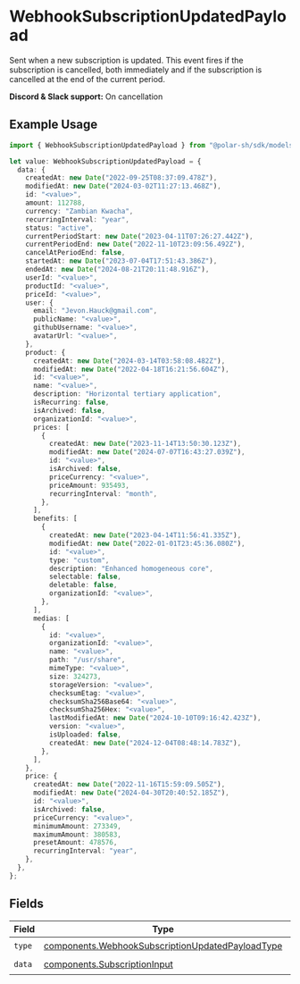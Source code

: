 # WebhookSubscriptionUpdatedPayload

Sent when a new subscription is updated. This event fires if the subscription is cancelled, both immediately and if the subscription is cancelled at the end of the current period.

**Discord & Slack support:** On cancellation

## Example Usage

```typescript
import { WebhookSubscriptionUpdatedPayload } from "@polar-sh/sdk/models/components";

let value: WebhookSubscriptionUpdatedPayload = {
  data: {
    createdAt: new Date("2022-09-25T08:37:09.478Z"),
    modifiedAt: new Date("2024-03-02T11:27:13.468Z"),
    id: "<value>",
    amount: 112788,
    currency: "Zambian Kwacha",
    recurringInterval: "year",
    status: "active",
    currentPeriodStart: new Date("2023-04-11T07:26:27.442Z"),
    currentPeriodEnd: new Date("2022-11-10T23:09:56.492Z"),
    cancelAtPeriodEnd: false,
    startedAt: new Date("2023-07-04T17:51:43.386Z"),
    endedAt: new Date("2024-08-21T20:11:48.916Z"),
    userId: "<value>",
    productId: "<value>",
    priceId: "<value>",
    user: {
      email: "Jevon.Hauck@gmail.com",
      publicName: "<value>",
      githubUsername: "<value>",
      avatarUrl: "<value>",
    },
    product: {
      createdAt: new Date("2024-03-14T03:58:08.482Z"),
      modifiedAt: new Date("2022-04-18T16:21:56.604Z"),
      id: "<value>",
      name: "<value>",
      description: "Horizontal tertiary application",
      isRecurring: false,
      isArchived: false,
      organizationId: "<value>",
      prices: [
        {
          createdAt: new Date("2023-11-14T13:50:30.123Z"),
          modifiedAt: new Date("2024-07-07T16:43:27.039Z"),
          id: "<value>",
          isArchived: false,
          priceCurrency: "<value>",
          priceAmount: 935493,
          recurringInterval: "month",
        },
      ],
      benefits: [
        {
          createdAt: new Date("2023-04-14T11:56:41.335Z"),
          modifiedAt: new Date("2022-01-01T23:45:36.080Z"),
          id: "<value>",
          type: "custom",
          description: "Enhanced homogeneous core",
          selectable: false,
          deletable: false,
          organizationId: "<value>",
        },
      ],
      medias: [
        {
          id: "<value>",
          organizationId: "<value>",
          name: "<value>",
          path: "/usr/share",
          mimeType: "<value>",
          size: 324273,
          storageVersion: "<value>",
          checksumEtag: "<value>",
          checksumSha256Base64: "<value>",
          checksumSha256Hex: "<value>",
          lastModifiedAt: new Date("2024-10-10T09:16:42.423Z"),
          version: "<value>",
          isUploaded: false,
          createdAt: new Date("2024-12-04T08:48:14.783Z"),
        },
      ],
    },
    price: {
      createdAt: new Date("2022-11-16T15:59:09.505Z"),
      modifiedAt: new Date("2024-04-30T20:40:52.185Z"),
      id: "<value>",
      isArchived: false,
      priceCurrency: "<value>",
      minimumAmount: 273349,
      maximumAmount: 380583,
      presetAmount: 478576,
      recurringInterval: "year",
    },
  },
};
```

## Fields

| Field                                                                                                                | Type                                                                                                                 | Required                                                                                                             | Description                                                                                                          |
| -------------------------------------------------------------------------------------------------------------------- | -------------------------------------------------------------------------------------------------------------------- | -------------------------------------------------------------------------------------------------------------------- | -------------------------------------------------------------------------------------------------------------------- |
| `type`                                                                                                               | [components.WebhookSubscriptionUpdatedPayloadType](../../models/components/webhooksubscriptionupdatedpayloadtype.md) | :heavy_check_mark:                                                                                                   | N/A                                                                                                                  |
| `data`                                                                                                               | [components.SubscriptionInput](../../models/components/subscriptioninput.md)                                         | :heavy_check_mark:                                                                                                   | N/A                                                                                                                  |